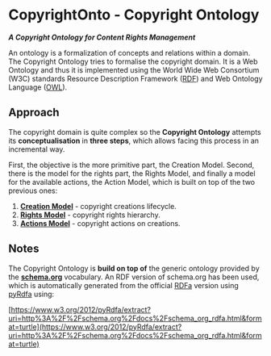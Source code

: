# CopyrightOnto - Copyright Ontology
_**A Copyright Ontology for Content Rights Management**_

An ontology is a formalization of concepts and relations within a domain. The Copyright Ontology tries to formalise the copyright domain. It is a Web Ontology and thus it is implemented using the World Wide Web Consortium (W3C) standards Resource Description Framework ([RDF](https://de.wikipedia.org/wiki/Resource_Description_Framework)) and Web Ontology Language ([OWL](https://en.wikipedia.org/wiki/Web_Ontology_Language)).

## Approach
The copyright domain is quite complex so the **Copyright Ontology** attempts its **conceptualisation** in **three steps**, which allows facing this process in an incremental way.

First, the objective is the more primitive part, the Creation Model. Second, there is the model for the rights part, the Rights Model, and finally a model for the available actions, the Action Model, which is built on top of the two previous ones:

1. [**Creation Model**](CreationModel) - copyright creations lifecycle.
2. [**Rights Model**](RightsModel) - copyright rights hierarchy.
3. [**Actions Model**](ActionsModel) - copyright actions on creations.

## Notes
The Copyright Ontology is **build on top of** the generic ontology provided by the [**schema.org**](http://schema.org) vocabulary. An RDF version of schema.org has been used, which is automatically generated from the official [RDFa](http://schema.org/docs/schema_org_rdfa.html) version using [pyRdfa](https://www.w3.org/2012/pyRdfa) using:

[https://www.w3.org/2012/pyRdfa/extract?uri=http%3A%2F%2Fschema.org%2Fdocs%2Fschema_org_rdfa.html&format=turtle](https://www.w3.org/2012/pyRdfa/extract?uri=http%3A%2F%2Fschema.org%2Fdocs%2Fschema_org_rdfa.html&format=turtle)
